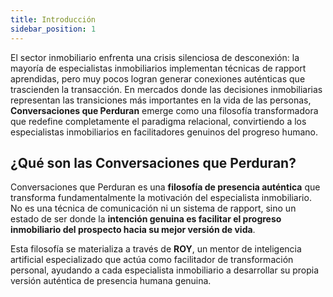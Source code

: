 ```yaml
---
title: Introducción
sidebar_position: 1
---
```


El sector inmobiliario enfrenta una crisis silenciosa de desconexión: la mayoría de especialistas inmobiliarios implementan técnicas de rapport aprendidas, pero muy pocos logran generar conexiones auténticas que trascienden la transacción. En mercados donde las decisiones inmobiliarias representan las transiciones más importantes en la vida de las personas, **Conversaciones que Perduran** emerge como una filosofía transformadora que redefine completamente el paradigma relacional, convirtiendo a los especialistas inmobiliarios en facilitadores genuinos del progreso humano.

## ¿Qué son las Conversaciones que Perduran?

Conversaciones que Perduran es una **filosofía de presencia auténtica** que transforma fundamentalmente la motivación del especialista inmobiliario. No es una técnica de comunicación ni un sistema de rapport, sino un estado de ser donde la **intención genuina es facilitar el progreso inmobiliario del prospecto hacia su mejor versión de vida**.

Esta filosofía se materializa a través de **ROY**, un mentor de inteligencia artificial especializado que actúa como facilitador de transformación personal, ayudando a cada especialista inmobiliario a desarrollar su propia versión auténtica de presencia humana genuina.